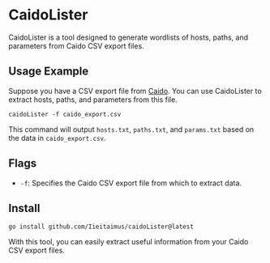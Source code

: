 # CaidoLister

CaidoLister is a tool designed to generate wordlists of hosts, paths, and parameters from Caido CSV export files.

## Usage Example

Suppose you have a CSV export file from [Caido](https://docs.caido.io/reference/features/logging/exports.html). You can use CaidoLister to extract hosts, paths, and parameters from this file.

```
caidoLister -f caido_export.csv
```

This command will output `hosts.txt`, `paths.txt`, and `params.txt` based on the data in `caido_export.csv`.

## Flags

- `-f`: Specifies the Caido CSV export file from which to extract data.

## Install

```
go install github.com/Iieitaimus/caidoLister@latest
``` 

With this tool, you can easily extract useful information from your Caido CSV export files.

